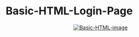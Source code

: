 # Basic-HTML-Login-Page
<div style="text-align:center">
<a href="https://ibb.co/YR5Vb0M"><img src="https://i.ibb.co/f13TQD5/Basic-HTML-image.png" alt="Basic-HTML-image" border="0" class="center"></a>

